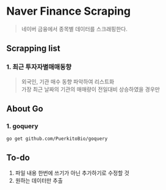 # Naver Finance Scraping

> 네이버 금융에서 종목별 데이터를 스크래핑한다.

## Scrapping list

### 1. 최근 투자자별매매동향

> 외국인, 기관 매수 동향 파악하여 리스트화  
> 가장 최근 날짜의 기관의 매매량이 전일대비 상승하였을 경우만

## About Go

### 1. goquery

    go get github.com/PuerkitoBio/goquery

## To-do

1. 파일 내용 한번에 쓰기가 아닌 추가하기로 수정할 것
2. 원하는 데이터만 추출
